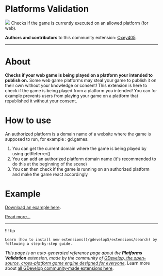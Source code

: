 # Platforms Validation

<img src="https://asset-resources.gdevelop.io/public-resources/Icons/0d42bc9711bc135b0dfb0084a37469540468e243a560339b99e399bd77f48010_check-decagram.svg" class="extension-icon"></img>
Checks if the game is currently executed on an allowed platform (for web).

**Authors and contributors** to this community extension: [Oxey405](https://gd.games/Oxey405).

---

# About
**Checks if your web game is being played on a platform your intended to publish on.**
Some web game platforms may steal your game to publish it on their own without your knowledge or consent!
This extension is here to check if the game is being played from a platform you intended!
You can for example prevents users from playing your game on a platform that republished it without your consent. 

# How to use
An authorized platform is a domain name of a website where the game is supposed to run, for example : gd.games.
1. You can get the current domain where the game is being played by using getReferrer()
2. You can add an authorized platform domain name (it's recommended to do this at the beginning of the scene)
3. You can then check if the game is running on an authorized platform and make the game react accordingly

# Example
[Download an example here](https://oxey405.com/projects/execution-context).

[Read more...](https://oxey405.com/projects/execution-context/index.html)

---

!!! tip

    Learn [how to install new extensions](/gdevelop5/extensions/search) by following a step-by-step guide.

*This page is an auto-generated reference page about the **Platforms Validation** extension, made by the community of [GDevelop, the open-source, cross-platform game engine designed for everyone](https://gdevelop.io/).* Learn more about [all GDevelop community-made extensions here](/gdevelop5/extensions).